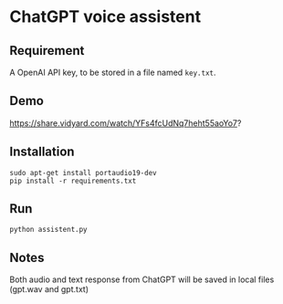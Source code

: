 # ChatGPT voice assistent

## Requirement
A OpenAI API key, to be stored in a file named `key.txt`.

## Demo
https://share.vidyard.com/watch/YFs4fcUdNq7heht55aoYo7?

## Installation

    sudo apt-get install portaudio19-dev
    pip install -r requirements.txt

## Run
    python assistent.py

## Notes
Both audio and text response from ChatGPT will be saved in local files (gpt.wav and gpt.txt)
